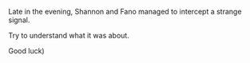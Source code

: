 Late in the evening, Shannon and Fano managed to intercept a strange signal.

Try to understand what it was about.

Good luck)
